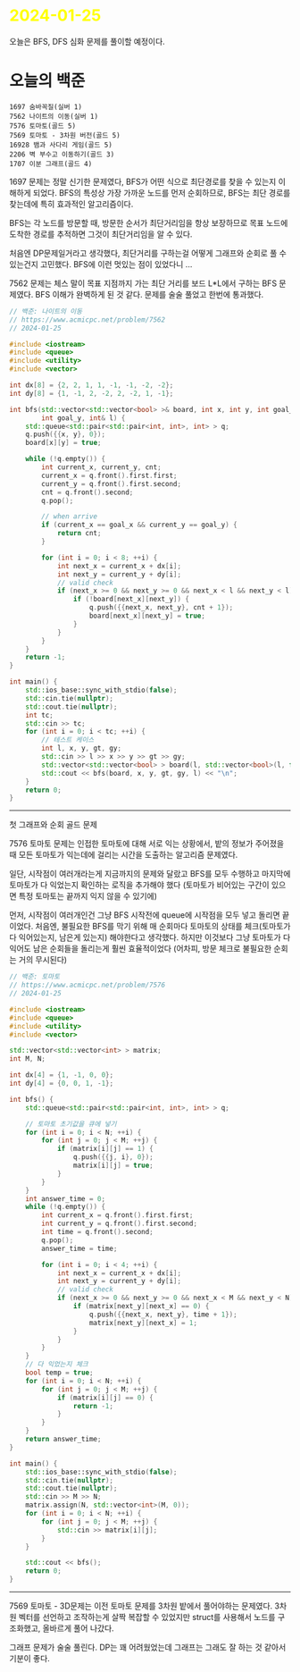 # <span style="color:yellow">2024-01-25</span>

오늘은 BFS, DFS 심화 문제를 풀이할 예정이다.

# 오늘의 백준
```
1697 숨바꼭질(실버 1)
7562 나이트의 이동(실버 1)
7576 토마토(골드 5)
7569 토마토 - 3차원 버전(골드 5)
16928 뱀과 사다리 게임(골드 5)
2206 벽 부수고 이동하기(골드 3)
1707 이분 그래프(골드 4)
```


1697 문제는 정말 신기한 문제였다, BFS가 어떤 식으로 최단경로를 찾을 수 있는지 이해하게 되었다. BFS의 특성상 가장 가까운 노드를 먼저 순회하므로, BFS는 최단 경로를 찾는데에 특히 효과적인 알고리즘이다.

BFS는 각 노드를 방문할 때, 방문한 순서가 최단거리임을 항상 보장하므로 목표 노드에 도착한 경로를 추적하면 그것이 최단거리임을 알 수 있다.

처음엔 DP문제일거라고 생각했다, 최단거리를 구하는걸 어떻게 그래프와 순회로 풀 수 있는건지 고민했다. BFS에 이런 멋있는 점이 있었다니 ...


7562 문제는 체스 말이 목표 지점까지 가는 최단 거리를 보드 L\*L에서 구하는 BFS 문제였다.
BFS 이해가 완벽하게 된 것 같다. 문제를 술술 풀었고 한번에 통과했다. 

```cpp
// 백준: 나이트의 이동
// https://www.acmicpc.net/problem/7562
// 2024-01-25

#include <iostream>
#include <queue>
#include <utility>
#include <vector>

int dx[8] = {2, 2, 1, 1, -1, -1, -2, -2};
int dy[8] = {1, -1, 2, -2, 2, -2, 1, -1};

int bfs(std::vector<std::vector<bool> >& board, int x, int y, int goal_x,
        int goal_y, int& l) {
    std::queue<std::pair<std::pair<int, int>, int> > q;
    q.push({{x, y}, 0});
    board[x][y] = true;

    while (!q.empty()) {
        int current_x, current_y, cnt;
        current_x = q.front().first.first;
        current_y = q.front().first.second;
        cnt = q.front().second;
        q.pop();

        // when arrive
        if (current_x == goal_x && current_y == goal_y) {
            return cnt;
        }

        for (int i = 0; i < 8; ++i) {
            int next_x = current_x + dx[i];
            int next_y = current_y + dy[i];
            // valid check
            if (next_x >= 0 && next_y >= 0 && next_x < l && next_y < l) {
                if (!board[next_x][next_y]) {
                    q.push({{next_x, next_y}, cnt + 1});
                    board[next_x][next_y] = true;
                }
            }
        }
    }
    return -1;
}

int main() {
    std::ios_base::sync_with_stdio(false);
    std::cin.tie(nullptr);
    std::cout.tie(nullptr);
    int tc;
    std::cin >> tc;
    for (int i = 0; i < tc; ++i) {
        // 테스트 케이스
        int l, x, y, gt, gy;
        std::cin >> l >> x >> y >> gt >> gy;
        std::vector<std::vector<bool> > board(l, std::vector<bool>(l, false));
        std::cout << bfs(board, x, y, gt, gy, l) << "\n";
    }
    return 0;
}
```


- - -

첫 그래프와 순회 골드 문제


7576 토마토 문제는 인접한 토마토에 대해 서로 익는 상황에서, 밭의 정보가 주어졌을 때 모든 토마토가 익는데에 걸리는 시간을 도출하는 알고리즘 문제였다.

일단, 시작점이 여러개라는게 지금까지의 문제와 달랐고 BFS를 모두 수행하고 마지막에 토마토가 다 익었는지 확인하는 로직을 추가해야 했다 (토마토가 비어있는 구간이 있으면 특정 토마토는 끝까지 익지 않을 수 있기에)

먼저, 시작점이 여러개인건 그냥 BFS 시작전에 queue에 시작점을 모두 넣고 돌리면 끝이었다.
처음엔, 불필요한 BFS를 막기 위해 매 순회마다 토마토의 상태를 체크(토마토가 다 익어있는지, 남은게 있는지) 해야한다고 생각했다. 하지만 이것보다 그냥 토마토가 다 익어도 남은 순회들을 돌리는게 훨씬 효율적이었다 (어차피, 방문 체크로 불필요한 순회는 거의 무시된다)

```cpp
// 백준: 토마토
// https://www.acmicpc.net/problem/7576
// 2024-01-25

#include <iostream>
#include <queue>
#include <utility>
#include <vector>

std::vector<std::vector<int> > matrix;
int M, N;

int dx[4] = {1, -1, 0, 0};
int dy[4] = {0, 0, 1, -1};

int bfs() {
    std::queue<std::pair<std::pair<int, int>, int> > q;

    // 토마토 초기값을 큐에 넣기
    for (int i = 0; i < N; ++i) {
        for (int j = 0; j < M; ++j) {
            if (matrix[i][j] == 1) {
                q.push({{j, i}, 0});
                matrix[i][j] = true;
            }
        }
    }
    int answer_time = 0;
    while (!q.empty()) {
        int current_x = q.front().first.first;
        int current_y = q.front().first.second;
        int time = q.front().second;
        q.pop();
        answer_time = time;

        for (int i = 0; i < 4; ++i) {
            int next_x = current_x + dx[i];
            int next_y = current_y + dy[i];
            // valid check
            if (next_x >= 0 && next_y >= 0 && next_x < M && next_y < N) {
                if (matrix[next_y][next_x] == 0) {
                    q.push({{next_x, next_y}, time + 1});
                    matrix[next_y][next_x] = 1;
                }
            }
        }
    }
    // 다 익었는지 체크
    bool temp = true;
    for (int i = 0; i < N; ++i) {
        for (int j = 0; j < M; ++j) {
            if (matrix[i][j] == 0) {
                return -1;
            }
        }
    }
    return answer_time;
}

int main() {
    std::ios_base::sync_with_stdio(false);
    std::cin.tie(nullptr);
    std::cout.tie(nullptr);
    std::cin >> M >> N;
    matrix.assign(N, std::vector<int>(M, 0));
    for (int i = 0; i < N; ++i) {
        for (int j = 0; j < M; ++j) {
            std::cin >> matrix[i][j];
        }
    }

    std::cout << bfs();
    return 0;
}
```



- - -

7569 토마토 - 3D문제는 이전 토마토 문제를 3차원 밭에서 풀어야하는 문제였다. 3차원 벡터를 선언하고 조작하는게 살짝 복잡할 수 있었지만 struct를 사용해서 노드를 구조화했고, 올바르게 풀어 나갔다.

그래프 문제가 술술 풀린다. DP는 꽤 어려웠었는데 그래프는 그래도 잘 하는 것 같아서 기분이 좋다.


